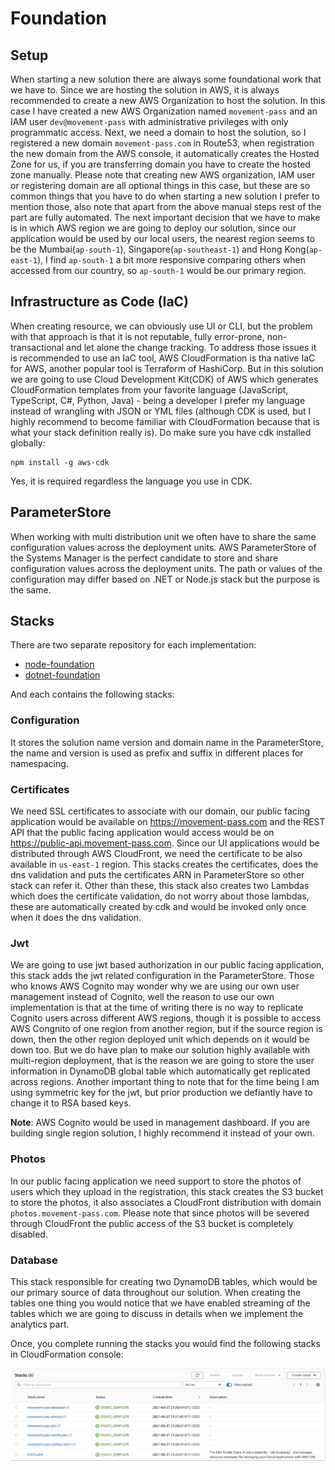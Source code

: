 # Foundation

## Setup

When starting a new solution there are always some foundational work that we have to. Since we are hosting the solution
in AWS, it is always recommended to create a new AWS Organization to host the solution. In this case I have created a
new AWS Organization named `movement-pass` and an IAM user `dev@movement-pass` with administrative privileges with only
programmatic access. Next, we need a domain to host the solution, so I registered a new domain `movement-pass.com` in
Route53, when registration the new domain from the AWS console, it automatically creates the Hosted Zone for us, if you
are transferring domain you have to create the hosted zone manually. Please note that creating new AWS organization, IAM
user or registering domain are all optional things in this case, but these are so common things that you have to do when
starting a new solution I prefer to mention those, also note that apart from the above manual steps rest of the part are
fully automated. The next important decision that we have to make is in which AWS region we are going to deploy our
solution, since our application would be used by our local users, the nearest region seems to be the
Mumbai(`ap-south-1`), Singapore(`ap-southeast-1`) and Hong Kong(`ap-east-1`), I find `ap-south-1` a bit more responsive
comparing others when accessed from our country, so `ap-south-1` would be our primary region.

## Infrastructure as Code (IaC)

When creating resource, we can obviously use UI or CLI, but the problem with that approach is that it is not reputable,
fully error-prone, non-transactional and let alone the change tracking. To address those issues it is recommended to use
an IaC tool, AWS CloudFormation is tha native IaC for AWS, another popular tool is Terraform of HashiCorp. But in this
solution we are going to use Cloud Development Kit(CDK) of AWS which generates CloudFormation templates from your
favorite language (JavaScript, TypeScript, C#, Python, Java) - being a developer I prefer my language instead of
wrangling with JSON or YML files (although CDK is used, but I highly recommend to become familiar with CloudFormation
because that is what your stack definition really is). Do make sure you have cdk installed globally:

```shell
npm install -g aws-cdk
```

Yes, it is required regardless the language you use in CDK.

## ParameterStore

When working with multi distribution unit we often have to share the same configuration values across the deployment
units. AWS ParameterStore of the Systems Manager is the perfect candidate to store and share configuration values across
the deployment units. The path or values of the configuration may differ based on .NET or Node.js stack but the purpose
is the same.

## Stacks

There are two separate repository for each implementation:

* [node-foundation](https://github.com/movement-pass/node-foundation)
* [dotnet-foundation](https://github.com/movement-pass/dotnet-foundation)

And each contains the following stacks:

### Configuration

It stores the solution name version and domain name in the ParameterStore, the name and version is used as prefix and
suffix in different places for namespacing.

### Certificates

We need SSL certificates to associate with our domain, our public facing application would be available
on <https://movement-pass.com> and the REST API that the public facing application would access would be
on <https://public-api.movement-pass.com>. Since our UI applications would be distributed through AWS CloudFront, we
need the certificate to be also available in `us-east-1` region. This stacks creates the certificates, does the dns
validation and puts the certificates ARN in ParameterStore so other stack can refer it. Other than these, this stack
also creates two Lambdas which does the certificate validation, do not worry about those lambdas, these are
automatically created by cdk and would be invoked only once when it does the dns validation.

### Jwt

We are going to use jwt based authorization in our public facing application, this stack adds the jwt related
configuration in the ParameterStore. Those who knows AWS Cognito may wonder why we are using our own user management
instead of Cognito, well the reason to use our own implementation is that at the time of writing there is no way to
replicate Cognito users across different AWS regions, though it is possible to access AWS Congnito of one region from
another region, but if the source region is down, then the other region deployed unit which depends on it would be down
too. But we do have plan to make our solution highly available with multi-region deployment, that is the reason we are
going to store the user information in DynamoDB global table which automatically get replicated across regions. Another
important thing to note that for the time being I am using symmetric key for the jwt, but prior production we defiantly
have to change it to RSA based keys.

**Note**: AWS Cognito would be used in management dashboard. If you are building single region solution, I highly
recommend it instead of your own.

### Photos

In our public facing application we need support to store the photos of users which they upload in the registration,
this stack creates the S3 bucket to store the photos, it also associates a CloudFront distribution with
domain `photos.movement-pass.com`. Please note that since photos will be severed through CloudFront the public access of
the S3 bucket is completely disabled.

### Database

This stack responsible for creating two DynamoDB tables, which would be our primary source of data throughout our
solution. When creating the tables one thing you would notice that we have enabled streaming of the tables which we are
going to discuss in details when we implement the analytics part.

Once, you complete running the stacks you would find the following stacks in CloudFormation console:

![Stacks](media/cfn-foundation.png)
